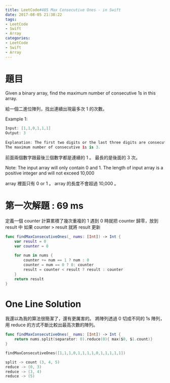 ```yaml
---
title: LeetCode#485 Max Consecutive Ones - in Swift
date: 2017-08-05 21:38:22
tags:
- LeetCode
- Swift
- Array
categories: 
- LeetCode
- Swift
- Array
---
```



# 題目

Given a binary array, find the maximum number of consecutive 1s in this array.
 
給一個二進位陣列，找出連續出現最多次 1 的次數。
 
Example 1:
``` swift
Input: [1,1,0,1,1,1]
Output: 3
 
Explanation: The first two digits or the last three digits are consecutive 1s.
The maximum number of consecutive 1s is 3.
```
前面兩個數字跟最後三個數字都是連續的 1 。 最長的是後面的 3 次。
 
Note:
 The input array will only contain 0 and 1.
 The length of input array is a positive integer and will not exceed 10,000
 
array 裡面只有 0 or 1 。 array 的長度不會超過 10,000 。

# 第一次解題 : 69 ms 
 
定義一個 counter 計算累積了幾次重複的 1
遇到 0 時就把 counter 歸零，放到 result 中
如果 counter > result 就將 result 更新
 
``` swift
func findMaxConsecutiveOnes(_ nums: [Int]) -> Int {
    var result = 0
    var counter = 0
    
    for num in nums {
        counter += num == 1 ? num : 0
        counter = num == 0 ? 0: counter
        result = counter < result ? result : counter
    }
    return result
}
```


# One Line Solution
 
我還以為我的算法很簡潔了，還有更厲害的。
將陣列透過 0 切成不同的 1s 陣列，用 reduce 的方式不斷比較出最高次數的陣列。

``` swift
func findMaxConsecutiveOnes(_ nums: [Int]) -> Int {
    return nums.split(separator: 0).reduce(0){ max($0, $1.count)}
}
```

``` swift
findMaxConsecutiveOnes([1,1,1,0,1,1,1,1,0,1,1,1,1,1])

split -> count (3, 4, 5)
reduce -> (0, 3)
reduce -> (3, 4)
reduce -> (5)
```



